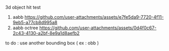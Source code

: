 3d object hit test
1) aabb
https://github.com/user-attachments/assets/e7fe5da9-7720-4f11-9eb5-a77cb8d995a8
2) aabb octree
https://github.com/user-attachments/assets/0d4f0c67-2c43-4130-a2bf-8e9a1d8aefb2




to do : use another bounding box ( ex : obb )
